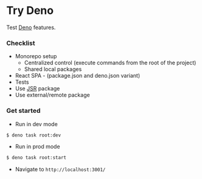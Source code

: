# Try Deno

Test [Deno](https://deno.com/) features.

### Checklist

- Monorepo setup
  - Centralized control (execute commands from the root of the project)
  - Shared local packages
- React SPA - (package.json and deno.json variant)
- Tests
- Use [JSR](https://jsr.io/) package
- Use external/remote package

### Get started

- Run in dev mode

```sh
$ deno task root:dev
```

- Run in prod mode

```sh
$ deno task root:start
```

- Navigate to `http://localhost:3001/`
